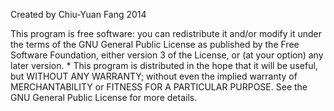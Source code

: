 Created by Chiu-Yuan Fang 2014

This program is free software: you can redistribute it and/or modify
it under the terms of the GNU General Public License as published by
the Free Software Foundation, either version 3 of the License, or
(at your option) any later version. *
This program is distributed in the hope that it will be useful,
but WITHOUT ANY WARRANTY; without even the implied warranty of
MERCHANTABILITY or FITNESS FOR A PARTICULAR PURPOSE. See the
GNU General Public License for more details.
